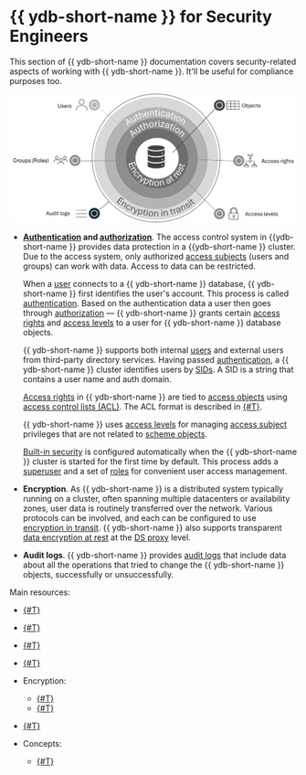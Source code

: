 # {{ ydb-short-name }} for Security Engineers

This section of {{ ydb-short-name }} documentation covers security-related aspects of working with {{ ydb-short-name }}. It'll be useful for compliance purposes too.

![Eagle-view diagram](./_assets/rbac.png)

- **[Authentication](./authentication.md) and [authorization](./authorization.md)**. The access control system in {{ydb-short-name }} provides data protection in a {{ydb-short-name }} cluster. Due to the access system, only authorized [access subjects](../concepts/glossary.md#access-subject) (users and groups) can work with data. Access to data can be restricted.

    When a [user](../concepts/glossary.md#access-user) connects to a {{ ydb-short-name }} database, {{ ydb-short-name }} first identifies the user's account. This process is called [authentication](./authentication.md). Based on the authentication data a user then goes through [authorization](./authorization.md) — {{ ydb-short-name }} grants certain [access rights](../concepts/glossary.md#access-right) and [access levels](../concepts/glossary.md#access-level) to a user for {{ ydb-short-name }} database objects.

    {{ ydb-short-name }} supports both internal [users](./authorization.md#user) and external users from third-party directory services. Having passed [authentication](./authentication.md), a {{ ydb-short-name }} cluster identifies users by [SIDs](./authorization.md#sid). A SID is a string that contains a user name and auth domain.

    [Access rights](./authorization.md#right) in {{ ydb-short-name }} are tied to [access objects](../concepts/glossary.md#access-object) using [access control lists (ACL)](../concepts/glossary.md#access-control-list). The ACL format is described in [{#T}](./short-access-control-notation.md).

    {{ ydb-short-name }} uses [access levels](../concepts/glossary.md#access-level) for managing [access subject](#access-subject) privileges that are not related to [scheme objects](#scheme-object).

    [Built-in security](./builtin-security.md) is configured automatically when the {{ ydb-short-name }} cluster is started for the first time by default. This process adds a [superuser](./builtin-security.md#superuser) and a set of [roles](./builtin-security.md#role) for convenient user access management.

- **Encryption**. As {{ ydb-short-name }} is a distributed system typically running on a cluster, often spanning multiple datacenters or availability zones, user data is routinely transferred over the network. Various protocols can be involved, and each can be configured to use [encryption in transit](./encryption/data-in-transit.md). {{ ydb-short-name }} also supports transparent [data encryption at rest](./encryption/data-at-rest.md) at the [DS proxy](../concepts/glossary.md#ds-proxy) level.

- **Audit logs**. {{ ydb-short-name }} provides [audit logs](./audit-log.md) that include data about all the operations that tried to change the {{ ydb-short-name }} objects, successfully or unsuccessfully.

Main resources:

- [{#T}](authentication.md)
- [{#T}](authorization.md)
- [{#T}](builtin-security.md)
- [{#T}](audit-log.md)
- Encryption:

  - [{#T}](encryption/data-at-rest.md)
  - [{#T}](encryption/data-in-transit.md)

- [{#T}](short-access-control-notation.md)
- Concepts:

  - [{#T}](../concepts/connect.md)
